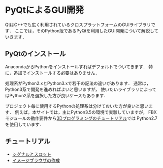 PyQtによるGUI開発
====

QtはC++でも広く利用されているクロスプラットフォームのGUIライブラリです．
ここでは，そのPython版であるPyQtを利用したGUI開発について解説していきます．

## PyQtのインストール

AnacondaからPythonをインストールすればデフォルトでついてきます．
特に，追加でインストールする必要はありません．

処理系がPython2.xとPython3.xで若干の記法の違いがあります．
通常は，Python3系で開発を進めればよいと思いますが，
使いたいライブラリによってはPython2系を選択した方が良いケースもあります．

プロジェクト毎に使用するPythonの処理系は分けておいた方が良いと思います．
例えば，本サイトでは，主にPython3.5の環境で実験していますが，
FBXモジュールの動作要件から[3Dプログラミングのチュートリアル](../fbx/fbx.md)では
Python2.7を使用しています．

## チュートリアル

* [シグナルとスロット](signal_slot.md)
* [イメージブラウザの作成](image_browser.md)